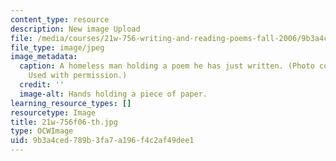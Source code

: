```yaml
---
content_type: resource
description: New image Upload
file: /media/courses/21w-756-writing-and-reading-poems-fall-2006/9b3a4ced789b3fa7a196f4c2af49dee1_21w-756f06-th.jpg
file_type: image/jpeg
image_metadata:
  caption: A homeless man holding a poem he has just written. (Photo courtesy of [Premasagar](http://premasagar.com/).
    Used with permission.)
  credit: ''
  image-alt: Hands holding a piece of paper.
learning_resource_types: []
resourcetype: Image
title: 21w-756f06-th.jpg
type: OCWImage
uid: 9b3a4ced-789b-3fa7-a196-f4c2af49dee1
---
```

